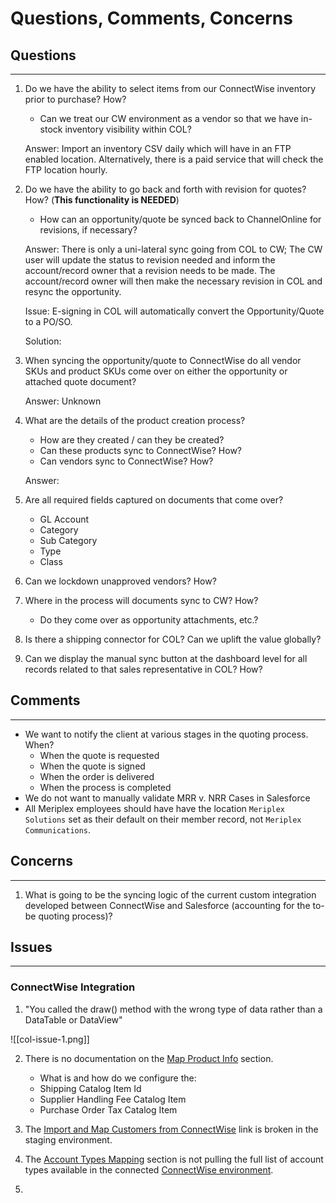 # Questions, Comments, Concerns

## Questions
---
1. Do we have the ability to select items from our ConnectWise inventory prior to purchase? How?
	- Can we treat our CW environment as a vendor so that we have in-stock inventory visibility within COL?

	Answer: 
	Import an inventory CSV daily which will have in an FTP enabled location.
	Alternatively, there is a paid service that will check the FTP location hourly.

1. Do we have the ability to go back and forth with revision for quotes? How? (**This functionality is NEEDED**)
	- How can an opportunity/quote be synced back to ChannelOnline for revisions, if necessary?

	Answer:
	There is only a uni-lateral sync going from COL to CW;
	The CW user will update the status to revision needed and inform the account/record owner that a revision needs to be made. The account/record owner will then make the necessary revision in COL and resync the opportunity.
	
	Issue:
	E-signing in COL will automatically convert the Opportunity/Quote to a PO/SO.

	Solution:
	

1. When syncing the opportunity/quote to ConnectWise do all vendor SKUs and product SKUs come over on either the opportunity or attached quote document?

	Answer: Unknown

1. What are the details of the product creation process?
	- How are they created / can they be created?
	- Can these products sync to ConnectWise? How?
	- Can vendors sync to ConnectWise? How?

	Answer: 

1. Are all required fields captured on documents that come over?
	- GL Account
	- Category
	- Sub Category
	- Type
	- Class
2. Can we lockdown unapproved vendors? How?
3. Where in the process will documents sync to CW? How?
	- Do they come over as opportunity attachments, etc.?
4. Is there a shipping connector for COL? Can we uplift the value globally?
5. Can we display the manual sync button at the dashboard level for all records related to that sales representative in COL? How?

## Comments
---
- We want to notify the client at various stages in the quoting process. When?
	- When the quote is requested
	- When the quote is signed
	- When the order is delivered
	- When the process is completed
- We do not want to manually validate MRR v. NRR Cases in Salesforce
- All Meriplex employees should have have the location `Meriplex Solutions` set as their default on their member record, not `Meriplex Communications`.
## Concerns
---
1. What is going to be the syncing logic of the current custom integration developed between ConnectWise and Salesforce (accounting for the to-be quoting process)?
## Issues
---
### ConnectWise Integration

1. "You called the draw() method with the wrong type of data rather than a DataTable or DataView"

![[col-issue-1.png]]

2. There is no documentation on the [Map Product Info](https://stage.channelonline.com/enhancedtech-stage/home/ImportExport/Integration/CW/productInfoMapping) section.
	- What is and how do we configure the:
	- Shipping Catalog Item Id
	- Supplier Handling Fee Catalog Item
	- Purchase Order Tax Catalog Item

3. The [Import and Map Customers from ConnectWise](https://ccs-stage.channelonline.com/enhancedtech-stage/home/pt.epl?errand=cw_cust_mapping&dir=cw_cust_mapping&type=customer "Import and Map Customers from ConnectWise") link is broken in the staging environment.

4. The [Account Types Mapping](https://stage.channelonline.com/enhancedtech-stage/home/ImportExport/Integration/CW/AccountTypeMapping "Account Types Mapping") section is not pulling the full list of account types available in the connected [ConnectWise environment](https://cwdev.meriplex.com/v4_6_release/ConnectWise.aspx?locale=en_US#XQAACAD3AAAAAAAAAAA9iIoG07$U9XZqpLgsNhRsIxDiSt5jjN5fOx8L26COGHXJa4h4YruSL$0AZMlhTU5vIbaU21bIUdSioQiQpXPcKuNyFjs2UnA1AusSgAyO2LVSFfNdH_QbesxRhExr1opBoiLoeY6x591qsmeOKcRMGrFo23CHoM_nQds7FdfNY7tWYD0l3PUVvskRgAIyj3py3Ix1vp__if8AAA==).

5. 

